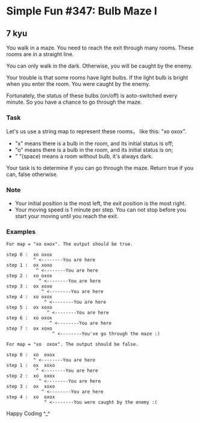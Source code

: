 # Simple Fun #347: Bulb Maze I
## 7 kyu

You walk in a maze. You need to reach the exit through many rooms. These rooms are in a straight line.

You can only walk in the dark. Otherwise, you will be caught by the enemy.

Your trouble is that some rooms have light bulbs. If the light bulb is bright when you enter the room. You were caught by the enemy.

Fortunately, the status of these bulbs (on/off) is aoto-switched every minute. So you have a chance to go through the maze.

### Task

Let's us use a string map to represent these rooms， like this: "xo oxox".
- "x" means there is a bulb in the room, and its initial status is off;
- "o" means there is a bulb in the room, and its initial status is on;
- " "(space) means a room without bulb, it's always dark.

Your task is to determine if you can go through the maze. Return true if you can, false otherwise.

### Note

- Your initial position is the most left, the exit position is the most right.
- Your moving speed is 1 minute per step. You can not stop before you start your moving until you reach the exit.

### Examples
```
For map = "xo oxox". The output should be true.

step 0 :  xo oxox
          ^ <--------You are here
step 1 :  ox xoxo
           ^ <--------You are here
step 2 :  xo oxox
            ^ <--------You are here
step 3 :  ox xoxo
             ^ <--------You are here
step 4 :  xo oxox
              ^ <--------You are here
step 5 :  ox xoxo
               ^ <--------You are here
step 6 :  xo oxox
                ^ <--------You are here
step 7 :  ox xoxo
                 ^ <--------You've go through the maze :)

For map = "xo  oxox". The output should be false.

step 0 :  xo  oxox
          ^ <--------You are here
step 1 :  ox  xoxo
           ^ <--------You are here
step 2 :  xo  oxox
            ^ <--------You are here
step 3 :  ox  xoxo
             ^ <--------You are here
step 4 :  xo  oxox
              ^ <--------You were caught by the enemy :(
```

Happy Coding ^_^
